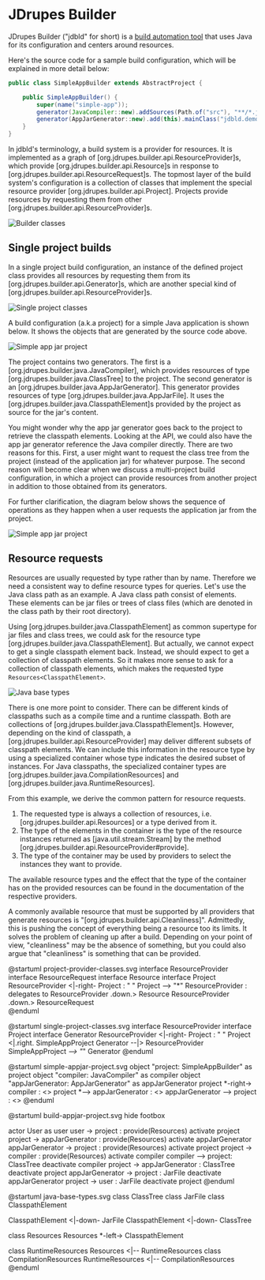 # JDrupes Builder

JDrupes Builder ("jdbld" for short) is a
[build automation tool](https://en.wikipedia.org/wiki/Build_system_(software_development))
that uses Java for its configuration and centers around resources.

Here's the source code for a sample build configuration, which will be explained
in more detail below:

```java
public class SimpleAppBuilder extends AbstractProject {

    public SimpleAppBuilder() {
        super(name("simple-app"));
        generator(JavaCompiler::new).addSources(Path.of("src"), "**/*.java");
        generator(AppJarGenerator::new).add(this).mainClass("jdbld.demo.simpleapp.App");
    }
}
```

In jdbld's terminology, a build system is a provider for resources.
It is implemented as a graph of [org.jdrupes.builder.api.ResourceProvider]s,
which provide [org.jdrupes.builder.api.Resource]s in response to
[org.jdrupes.builder.api.ResourceRequest]s. The topmost layer of the
build system's configuration is a collection of classes that implement
the special resource provider [org.jdrupes.builder.api.Project]. Projects
provide resources by requesting them from other
[org.jdrupes.builder.api.ResourceProvider]s. 

![Builder classes](project-provider-classes.svg)

## Single project builds

In a single project build configuration, an instance of the defined
project class provides all resources by requesting them from its 
[org.jdrupes.builder.api.Generator]s, which are another special kind of
[org.jdrupes.builder.api.ResourceProvider]s.

![Single project classes](single-project-classes.svg)

A build configuration (a.k.a project) for a simple Java application
is shown below. It shows the objects that are generated by the source
code above.

![Simple app jar project](simple-appjar-project.svg)

The project contains two generators. The first is a
[org.jdrupes.builder.java.JavaCompiler], which provides resources of type
[org.jdrupes.builder.java.ClassTree] to the project. The second
generator is an [org.jdrupes.builder.java.AppJarGenerator]. This
generator provides resources of type [org.jdrupes.builder.java.AppJarFile].
It uses the [org.jdrupes.builder.java.ClasspathElement]s provided by the
project as source for the jar's content.

You might wonder why the app jar generator goes back to the project
to retrieve the classpath elements. Looking at the API, we could also have
the app jar generator reference the Java compiler directly. There are two
reasons for this. First, a user might want to request the class tree from
the project (instead of the application jar) for whatever purpose. The
second reason will become clear when we discuss a multi-project build
configuration, in which a project can provide resources from another project
in addition to those obtained from its generators.

For further clarification, the diagram below shows the sequence of operations
as they happen when a user requests the application jar from the project.  

![Simple app jar project](build-appjar-project.svg)

## Resource requests

Resources are usually requested by type rather than by name.
Therefore we need a consistent way to define resource types
for queries. Let's use the Java class path as an example. A Java
class path consist of elements. These elements can be jar files
or trees of class files (which are denoted in the class path by their
root directory).

Using [org.jdrupes.builder.java.ClasspathElement] as common supertype
for jar files and class trees, we could ask for the resource type
[org.jdrupes.builder.java.ClasspathElement]. But actually, we cannot
expect to get a single classpath element back. Instead, we should
expect to get a collection of classpath elements. So it makes more sense
to ask for a collection of classpath elements, which makes the requested
type `Resources<ClasspathElement>`.

![Java base types](java-base-types.svg)

There is one more point to consider. There can be different kinds of
classpaths such as a compile time and a runtime classpath. Both are 
collections of [org.jdrupes.builder.java.ClasspathElement]s. However,
depending on the kind of classpath, a
[org.jdrupes.builder.api.ResourceProvider] may deliver different
subsets of classpath elements. We can include this information in the
resource type by using a specialized container whose type indicates
the desired subset of instances. For Java classpaths, the specialized
container types are [org.jdrupes.builder.java.CompilationResources] and
[org.jdrupes.builder.java.RuntimeResources].

From this example, we derive the common pattern for resource requests.

 1. The requested type is always a collection of resources, i.e.
    [org.jdrupes.builder.api.Resources] or a type derived from it.
 2. The type of the elements in the container is the type of the
    resource instances returned as [java.util.stream.Stream] by the
    method [org.jdrupes.builder.api.ResourceProvider#provide].
 3. The type of the container may be used by providers to select
    the instances they want to provide.

The available resource types and the effect that the type of the
container has on the provided resources can be found in the
documentation of the respective providers.

A commonly available resource that must be supported by all providers
that generate resources is "[org.jdrupes.builder.api.Cleanliness]".
Admittedly, this is pushing the concept of everything being a resource
too its limits. It solves the problem of cleaning up after a build.
Depending on your point of view, "cleanliness" may be the absence of
something, but you could also argue that "cleanliness" is something
that can be provided.


@startuml project-provider-classes.svg
interface ResourceProvider
interface ResourceRequest
interface Resource
interface Project
ResourceProvider <|-right- Project : "     "
Project --> "*" ResourceProvider : delegates to
ResourceProvider .down.> Resource
ResourceProvider .down.> ResourceRequest  
@enduml

@startuml single-project-classes.svg
interface ResourceProvider
interface Project
interface Generator
ResourceProvider <|-right- Project : "     "
Project <|.right. SimpleAppProject 
Generator --|> ResourceProvider
SimpleAppProject *--> "*" Generator
@enduml

@startuml simple-appjar-project.svg
object "project: SimpleAppBuilder" as project
object "compiler: JavaCompiler" as compiler
object "appJarGenerator: AppJarGenerator" as appJarGenerator
project *-right-> compiler : <<generator>>
project *--> appJarGenerator : <<generator>>
appJarGenerator --> project : <<provider>>
@enduml

@startuml build-appjar-project.svg
hide footbox

actor User as user
user -> project : provide(Resources<AppJarFile>)
activate project
project -> appJarGenerator : provide(Resources<AppJarFile>)
activate appJarGenerator
appJarGenerator -> project : provide(Resources<ClasspathElement>)
activate project
project -> compiler : provide(Resources<ClasspathElement>)
activate compiler
compiler --> project: ClassTree
deactivate compiler
project -> appJarGenerator : ClassTree
deactivate project
appJarGenerator -> project : JarFile
deactivate appJarGenerator
project -> user : JarFile
deactivate project
@enduml

@startuml java-base-types.svg
class ClassTree
class JarFile
class ClasspathElement

ClasspathElement <|-down- JarFile
ClasspathElement <|-down- ClassTree

class Resources<ClasspathElement>
Resources *-left-> ClasspathElement

class RuntimeResources
Resources <|-- RuntimeResources
class CompilationResources
RuntimeResources <|-- CompilationResources
@enduml

